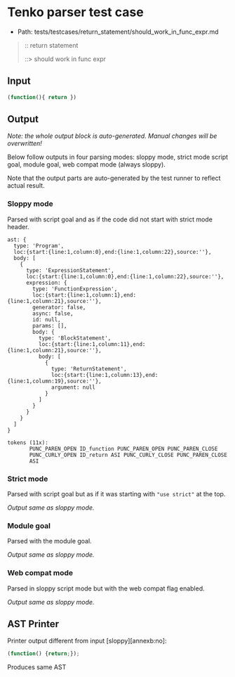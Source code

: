 # Tenko parser test case

- Path: tests/testcases/return_statement/should_work_in_func_expr.md

> :: return statement
>
> ::> should work in func expr

## Input

`````js
(function(){ return })
`````

## Output

_Note: the whole output block is auto-generated. Manual changes will be overwritten!_

Below follow outputs in four parsing modes: sloppy mode, strict mode script goal, module goal, web compat mode (always sloppy).

Note that the output parts are auto-generated by the test runner to reflect actual result.

### Sloppy mode

Parsed with script goal and as if the code did not start with strict mode header.

`````
ast: {
  type: 'Program',
  loc:{start:{line:1,column:0},end:{line:1,column:22},source:''},
  body: [
    {
      type: 'ExpressionStatement',
      loc:{start:{line:1,column:0},end:{line:1,column:22},source:''},
      expression: {
        type: 'FunctionExpression',
        loc:{start:{line:1,column:1},end:{line:1,column:21},source:''},
        generator: false,
        async: false,
        id: null,
        params: [],
        body: {
          type: 'BlockStatement',
          loc:{start:{line:1,column:11},end:{line:1,column:21},source:''},
          body: [
            {
              type: 'ReturnStatement',
              loc:{start:{line:1,column:13},end:{line:1,column:19},source:''},
              argument: null
            }
          ]
        }
      }
    }
  ]
}

tokens (11x):
       PUNC_PAREN_OPEN ID_function PUNC_PAREN_OPEN PUNC_PAREN_CLOSE
       PUNC_CURLY_OPEN ID_return ASI PUNC_CURLY_CLOSE PUNC_PAREN_CLOSE
       ASI
`````

### Strict mode

Parsed with script goal but as if it was starting with `"use strict"` at the top.

_Output same as sloppy mode._

### Module goal

Parsed with the module goal.

_Output same as sloppy mode._

### Web compat mode

Parsed in sloppy script mode but with the web compat flag enabled.

_Output same as sloppy mode._

## AST Printer

Printer output different from input [sloppy][annexb:no]:

````js
(function() {return;});
````

Produces same AST
